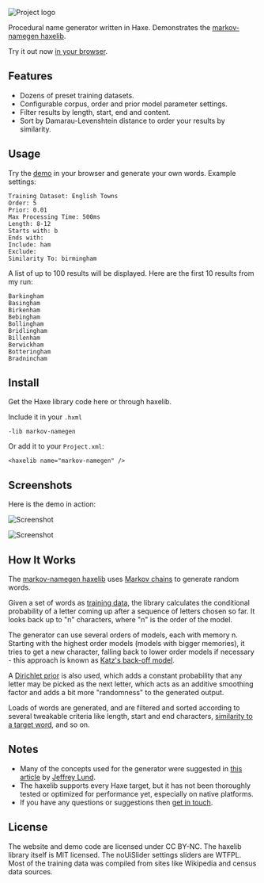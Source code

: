 ![Project logo](https://github.com/Tw1ddle/MarkovNameGenerator/blob/master/screenshots/markovnamegen_logo.png?raw=true "Project logo")

Procedural name generator written in Haxe. Demonstrates the [markov-namegen haxelib](http://lib.haxe.org/p/markov-namegen).

Try it out now [in your browser](http://www.samcodes.co.uk/project/markov-namegen/).

## Features ##
* Dozens of preset training datasets.
* Configurable corpus, order and prior model parameter settings.
* Filter results by length, start, end and content.
* Sort by Damarau-Levenshtein distance to order your results by similarity.

## Usage ##

Try the [demo](http://www.samcodes.co.uk/project/markov-namegen/) in your browser and generate your own words. Example settings:

```
Training Dataset: English Towns
Order: 5
Prior: 0.01
Max Processing Time: 500ms
Length: 8-12
Starts with: b
Ends with:
Include: ham
Exclude:
Similarity To: birmingham
```

A list of up to 100 results will be displayed. Here are the first 10 results from my run:
```
Barkingham
Basingham
Birkenham
Bebingham
Bollingham
Bridlingham
Billenham
Berwickham
Botteringham
Bradnincham
```

## Install ##

Get the Haxe library code here or through haxelib. 

Include it in your ```.hxml```
```
-lib markov-namegen
```

Or add it to your ```Project.xml```:
```
<haxelib name="markov-namegen" />
```

## Screenshots ##
Here is the demo in action:

![Screenshot](https://github.com/Tw1ddle/MarkovNameGenerator/blob/master/screenshots/screenshot2.png?raw=true "Name generator screenshot 2")

![Screenshot](https://github.com/Tw1ddle/MarkovNameGenerator/blob/master/screenshots/screenshot1.png?raw=true "Name generator screenshot 1")

## How It Works ##

The [markov-namegen haxelib](http://lib.haxe.org/p/markov-namegen) uses [Markov chains](https://en.wikipedia.org/wiki/Markov_chain) to generate random words. 

Given a set of words as [training data](https://en.wikipedia.org/wiki/Machine_learning), the library calculates the conditional probability of a letter coming up after a sequence of letters chosen so far. It looks back up to "n" characters, where "n" is the order of the model.

The generator can use several orders of models, each with memory n. Starting with the highest order models (models with bigger memories), it tries to get a new character, falling back to lower order models if necessary - this approach is known as [Katz's back-off model](https://en.wikipedia.org/wiki/Katz%27s_back-off_model).

A [Dirichlet prior](https://en.wikipedia.org/wiki/Dirichlet_distribution#Special_cases) is also used, which adds a constant probability that any letter may be picked as the next letter, which acts as an additive smoothing factor and adds a bit more "randomness" to the generated output.

Loads of words are generated, and are filtered and sorted according to several tweakable criteria like length, start and end characters, [similarity to a target word](https://en.wikipedia.org/wiki/Levenshtein_distance), and so on.

## Notes ##
* Many of the concepts used for the generator were suggested in [this article](http://www.roguebasin.com/index.php?title=Names_from_a_high_order_Markov_Process_and_a_simplified_Katz_back-off_scheme) by [Jeffrey Lund](https://github.com/jlund3).
* The haxelib supports every Haxe target, but it has not been thoroughly tested or optimized for performance yet, especially on native platforms.
* If you have any questions or suggestions then [get in touch](http://samcodes.co.uk/contact).

## License ##
The website and demo code are licensed under CC BY-NC. The haxelib library itself is MIT licensed. The noUiSlider settings sliders are WTFPL. Most of the training data was compiled from sites like Wikipedia and census data sources.